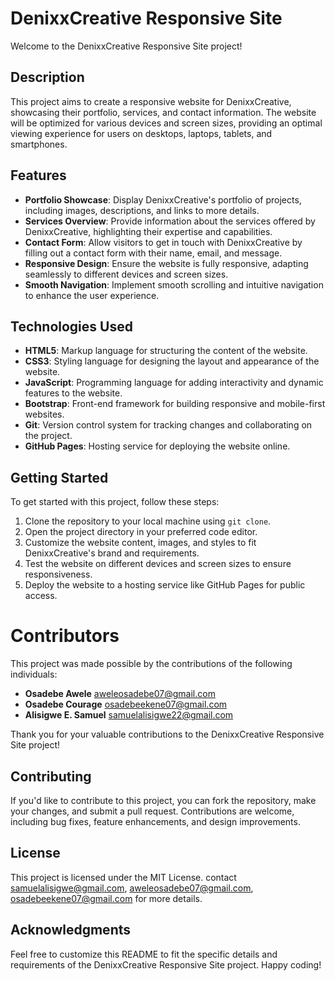 # DenixxCreative Responsive Site

Welcome to the DenixxCreative Responsive Site project!

## Description

This project aims to create a responsive website for DenixxCreative, showcasing their portfolio, services, and contact information. The website will be optimized for various devices and screen sizes, providing an optimal viewing experience for users on desktops, laptops, tablets, and smartphones.

## Features

- **Portfolio Showcase**: Display DenixxCreative's portfolio of projects, including images, descriptions, and links to more details.
- **Services Overview**: Provide information about the services offered by DenixxCreative, highlighting their expertise and capabilities.
- **Contact Form**: Allow visitors to get in touch with DenixxCreative by filling out a contact form with their name, email, and message.
- **Responsive Design**: Ensure the website is fully responsive, adapting seamlessly to different devices and screen sizes.
- **Smooth Navigation**: Implement smooth scrolling and intuitive navigation to enhance the user experience.

## Technologies Used

- **HTML5**: Markup language for structuring the content of the website.
- **CSS3**: Styling language for designing the layout and appearance of the website.
- **JavaScript**: Programming language for adding interactivity and dynamic features to the website.
- **Bootstrap**: Front-end framework for building responsive and mobile-first websites.
- **Git**: Version control system for tracking changes and collaborating on the project.
- **GitHub Pages**: Hosting service for deploying the website online.

## Getting Started

To get started with this project, follow these steps:

1. Clone the repository to your local machine using `git clone`.
2. Open the project directory in your preferred code editor.
3. Customize the website content, images, and styles to fit DenixxCreative's brand and requirements.
4. Test the website on different devices and screen sizes to ensure responsiveness.
5. Deploy the website to a hosting service like GitHub Pages for public access.

# Contributors

This project was made possible by the contributions of the following individuals:

- **Osadebe Awele** aweleosadebe07@gmail.com
- **Osadebe Courage** osadebeekene07@gmail.com
- **Alisigwe E. Samuel** samuelalisigwe22@gmail.com

Thank you for your valuable contributions to the DenixxCreative Responsive Site project!

## Contributing

If you'd like to contribute to this project, you can fork the repository, make your changes, and submit a pull request. Contributions are welcome, including bug fixes, feature enhancements, and design improvements.

## License

This project is licensed under the MIT License. contact samuelalisigwe@gmail.com, aweleosadebe07@gmail.com, osadebeekene07@gmail.com for more details.

## Acknowledgments
Feel free to customize this README to fit the specific details and requirements of the DenixxCreative Responsive Site project. Happy coding!
